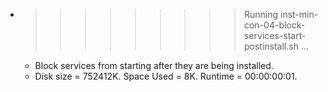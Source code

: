 * >>>>>>>>> Running inst-min-con-04-block-services-start-postinstall.sh ...
  * Block services from starting after they are being installed.
  * Disk size = 752412K. Space Used = 8K. Runtime = 00:00:00:01.
